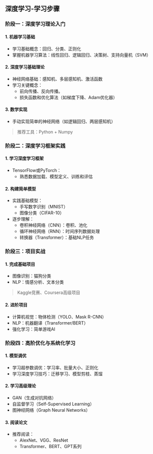 ## 深度学习-学习步骤
### 阶段一：深度学习理论入门
#### 1. 机器学习基础
- 学习基础概念：回归、分类、正则化
- 掌握机器学习算法：线性回归、逻辑回归、决策树、支持向量机（SVM）
#### 2. 深度学习基础理论
- 神经网络基础：感知机、多层感知机、激活函数
- 学习关键概念：
    - 前向传播、反向传播。
    - 损失函数和优化算法（如梯度下降、Adam优化器）
#### 3. 数学实现
- 手动实现简单的神经网络（如逻辑回归、两层感知机）
> 推荐工具：Python + Numpy

### 阶段二：深度学习框架实践
#### 1. 学习深度学习框架
- TensorFlow或PyTorch：
    - 熟悉数据加载、模型定义、训练和评估
#### 2. 构建简单模型
- 实践基础模型：
    - 手写数字识别（MNIST）
    - 图像分类（CIFAR-10）
- 逐步理解：
    - 卷积神经网络（CNN）：卷积、池化
    - 循环神经网络（RNN）：时间序列数据处理
    - 转换器（Transformer）：基础NLP任务

### 阶段三：项目实战
#### 1. 完成基础项目
- 图像识别：猫狗分类
- NLP：情感分析、文本分类
> Kaggle竞赛、Coursera高级项目
#### 2. 进阶项目
- 计算机视觉：物体检测（YOLO、Mask R-CNN）
- NLP：机器翻译（Transformer/BERT）
- 强化学习：简单游戏AI

### 阶段四：高阶优化与系统化学习
#### 1. 模型调优
- 学习超参数调优：学习率、批量大小、正则化
- 学习深度学习技巧：迁移学习、模型剪枝、蒸馏
#### 2. 学习高级理论
- GAN（生成对抗网络）
- 自监督学习（Self-Supervised Learning）
- 图神经网络（Graph Neural Networks）
#### 3. 阅读论文
- 推荐阅读：
    - AlexNet、VGG、ResNet
    - Transformer、BERT、GPT系列
